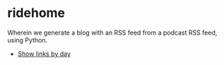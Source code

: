 # ridehome
Wherein we generate a blog with an RSS feed from a podcast RSS feed, using Python.

* [Show links by day](/docs/all-links.html)
